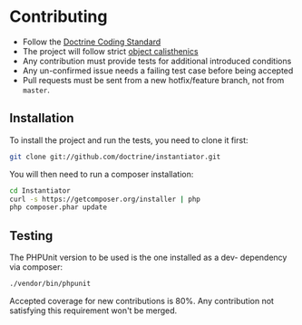 # Contributing

* Follow the [Doctrine Coding Standard](https://github.com/doctrine/coding-standard)
* The project will follow strict [object calisthenics](http://www.slideshare.net/guilhermeblanco/object-calisthenics-applied-to-php)
* Any contribution must provide tests for additional introduced conditions
* Any un-confirmed issue needs a failing test case before being accepted
* Pull requests must be sent from a new hotfix/feature branch, not from `master`.

## Installation

To install the project and run the tests, you need to clone it first:

```sh
git clone git://github.com/doctrine/instantiator.git
```

You will then need to run a composer installation:

```sh
cd Instantiator
curl -s https://getcomposer.org/installer | php
php composer.phar update
```

## Testing

The PHPUnit version to be used is the one installed as a dev- dependency via composer:

```sh
./vendor/bin/phpunit
```

Accepted coverage for new contributions is 80%. Any contribution not satisfying this requirement
won't be merged.
